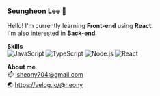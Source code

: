 ### Seungheon Lee 🌱
Hello! I'm currently learning **Front-end** using **React**.  
I'm also interested in **Back-end**.

**Skills**  
![JavaScript](https://img.shields.io/badge/-JavaScript-F7DF1E?style=flat-square&logo=JavaScript&logoColor=white) 
![TypeScript](https://img.shields.io/badge/-TypeScript-3178C6?style=flat-square&logo=TypeScript&logoColor=white) 
![Node.js](https://img.shields.io/badge/-Node.js-339933?style=flat-square&logo=Node.js&logoColor=white) 
![React](https://img.shields.io/badge/-React-61DAFB?style=flat-square&logo=React&logoColor=white)  

**About me**  
📫 lsheony704@gmail.com  <!-- ✨ notion.   -->  
🌏 https://velog.io/@heony



<!-- ### Top Langs
[![Top Langs](https://github-readme-stats.vercel.app/api/top-langs/?username=anuraghazra&layout=compact)](https://github.com/anuraghazra/github-readme-stats) -->

<!--
**SeungHe0n/SeungHe0n** is a ✨ _special_ ✨ repository because its `README.md` (this file) appears on your GitHub profile.

Here are some ideas to get you started:

- 🔭 I’m currently working on ...
- 🌱 I’m currently learning ...
- 👯 I’m looking to collaborate on ...
- 🤔 I’m looking for help with ...
- 💬 Ask me about ...
- 📫 How to reach me: ...
- 😄 Pronouns: ...
- ⚡ Fun fact: ...
-->
